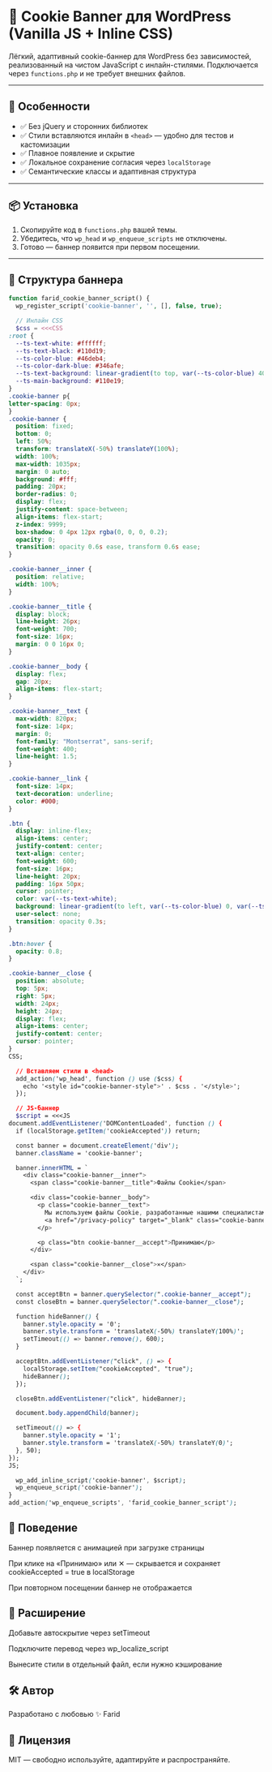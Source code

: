 # 🍪 Cookie Banner для WordPress (Vanilla JS + Inline CSS)

Лёгкий, адаптивный cookie-баннер для WordPress без зависимостей, реализованный на чистом JavaScript с инлайн-стилями. Подключается через `functions.php` и не требует внешних файлов.

---

## 🚀 Особенности

- ✅ Без jQuery и сторонних библиотек
- ✅ Стили вставляются инлайн в `<head>` — удобно для тестов и кастомизации
- ✅ Плавное появление и скрытие
- ✅ Локальное сохранение согласия через `localStorage`
- ✅ Семантические классы и адаптивная структура

---

## 📦 Установка

1. Скопируйте код в `functions.php` вашей темы.
2. Убедитесь, что `wp_head` и `wp_enqueue_scripts` не отключены.
3. Готово — баннер появится при первом посещении.

---

## 🧩 Структура баннера
```php
function farid_cookie_banner_script() {
  wp_register_script('cookie-banner', '', [], false, true);

  // Инлайн CSS
  $css = <<<CSS
:root {
  --ts-text-white: #ffffff;
  --ts-text-black: #110d19;
  --ts-color-blue: #46deb4;
  --ts-color-dark-blue: #346afe;
  --ts-text-background: linear-gradient(to top, var(--ts-color-blue) 40%, var(--ts-color-dark-blue) 100%);
  --ts-main-background: #110e19;
}
.cookie-banner p{
letter-spacing: 0px;
}
.cookie-banner {
  position: fixed;
  bottom: 0;
  left: 50%;
  transform: translateX(-50%) translateY(100%);
  width: 100%;
  max-width: 1035px;
  margin: 0 auto;
  background: #fff;
  padding: 20px;
  border-radius: 0;
  display: flex;
  justify-content: space-between;
  align-items: flex-start;
  z-index: 9999;
  box-shadow: 0 4px 12px rgba(0, 0, 0, 0.2);
  opacity: 0;
  transition: opacity 0.6s ease, transform 0.6s ease;
}

.cookie-banner__inner {
  position: relative;
  width: 100%;
}

.cookie-banner__title {
  display: block;
  line-height: 26px;
  font-weight: 700;
  font-size: 16px;
  margin: 0 0 16px 0;
}

.cookie-banner__body {
  display: flex;
  gap: 20px;
  align-items: flex-start;
}

.cookie-banner__text {
  max-width: 820px;
  font-size: 14px;
  margin: 0;
  font-family: "Montserrat", sans-serif;
  font-weight: 400;
  line-height: 1.5;
}

.cookie-banner__link {
  font-size: 14px;
  text-decoration: underline;
  color: #000;
}

.btn {
  display: inline-flex;
  align-items: center;
  justify-content: center;
  text-align: center;
  font-weight: 600;
  font-size: 16px;
  line-height: 20px;
  padding: 16px 50px;
  cursor: pointer;
  color: var(--ts-text-white);
  background: linear-gradient(to left, var(--ts-color-blue) 0, var(--ts-color-dark-blue) 100%);
  user-select: none;
  transition: opacity 0.3s;
}

.btn:hover {
  opacity: 0.8;
}

.cookie-banner__close {
  position: absolute;
  top: 5px;
  right: 5px;
  width: 24px;
  height: 24px;
  display: flex;
  align-items: center;
  justify-content: center;
  cursor: pointer;
}
CSS;

  // Вставляем стили в <head>
  add_action('wp_head', function () use ($css) {
    echo '<style id="cookie-banner-style">' . $css . '</style>';
  });

  // JS-баннер
  $script = <<<JS
document.addEventListener('DOMContentLoaded', function () {
  if (localStorage.getItem('cookieAccepted')) return;

  const banner = document.createElement('div');
  banner.className = 'cookie-banner';

  banner.innerHTML = `
    <div class="cookie-banner__inner">
      <span class="cookie-banner__title">Файлы Cookie</span>

      <div class="cookie-banner__body">
        <p class="cookie-banner__text">
          Мы используем файлы Cookie, разработанные нашими специалистами и третьими лицами, для анализа событый на нашем веб-сайте, что позволяет нам улучшать взаимодействие с пользователями и обслуживание. Продолжая просмотр страниц нашего сайта, вы принимаете условия его использования. Более подробные сведения смотрите в нашей
          <a href="/privacy-policy" target="_blank" class="cookie-banner__link">Политике в отношении файлов Cookie</a>.
        </p>

        <p class="btn cookie-banner__accept">Принимаю</p>
      </div>

      <span class="cookie-banner__close">✕</span>
    </div>
  `;

  const acceptBtn = banner.querySelector(".cookie-banner__accept");
  const closeBtn = banner.querySelector(".cookie-banner__close");

  function hideBanner() {
    banner.style.opacity = '0';
    banner.style.transform = 'translateX(-50%) translateY(100%)';
    setTimeout(() => banner.remove(), 600);
  }

  acceptBtn.addEventListener("click", () => {
    localStorage.setItem("cookieAccepted", "true");
    hideBanner();
  });

  closeBtn.addEventListener("click", hideBanner);

  document.body.appendChild(banner);

  setTimeout(() => {
    banner.style.opacity = '1';
    banner.style.transform = 'translateX(-50%) translateY(0)';
  }, 50);
});
JS;

  wp_add_inline_script('cookie-banner', $script);
  wp_enqueue_script('cookie-banner');
}
add_action('wp_enqueue_scripts', 'farid_cookie_banner_script');
```
## 🧠 Поведение
Баннер появляется с анимацией при загрузке страницы

При клике на «Принимаю» или ✕ — скрывается и сохраняет cookieAccepted = true в localStorage

При повторном посещении баннер не отображается

## 📁 Расширение
Добавьте автоскрытие через setTimeout

Подключите перевод через wp_localize_script

Вынесите стили в отдельный файл, если нужно кэширование

## 🛠 Автор
Разработано с любовью ✨ Farid 

## 📜 Лицензия
MIT — свободно используйте, адаптируйте и распространяйте.
